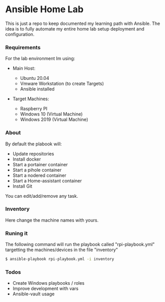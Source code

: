 # Ansible Home Lab

This is just a repo to keep documented my learning path with Ansible.
The idea is to fully automate my entire home lab setup deployment and configuration.

### Requirements

For the lab environment Im using:

 * Main Host: 
    - Ubuntu 20.04
    - Vmware Workstation (to create Targets)
    - Ansible installed

 * Target Machines:
    - Raspberry PI
    - Windows 10 (Virtual Machine)
    - Windows 2019 (Virtual Machine)

### About

By default the plabook will:
 
 - Update repositories
 - Install docker
 - Start a portainer container
 - Start a  pihole container
 - Start a nodered container
 - Start a Home-assistant container
 - Install Git

You can edit/add/remove any task. 

### Inventory

Here change the machine names with yours. 

### Runing it

The following command will run the playbook called "rpi-playbook.yml" targetting the machines/devices in the file "inventory"

```sh
$ ansible-playbook rpi-playbook.yml -i inventory
```

### Todos

 - Create Windows playbooks / roles
 - Improve development with vars
 - Ansible-vault usage